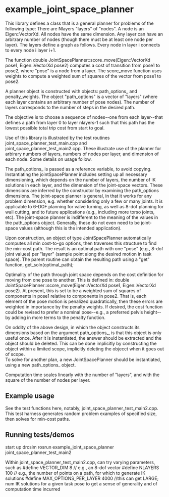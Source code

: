 # example_joint_space_planner

This library defines a class that is a general planner for problems of the following type:  There are Nlayers "layers" of "nodes".  A node is an Eigen::VectorXd.
All nodes have the same dimension.  Any layer can have an arbitrary number of nodes (though there must be at least one node per layer).
The layers define a graph as follows.  Every node in layer i connects to every node i layer i+1.

The function double JointSpacePlanner::score_move(Eigen::VectorXd pose1, Eigen::VectorXd pose2) computes a cost of transition from pose1 to pose2,
where "pose" is a node from a layer.  The score_move function uses weights to compute a weighted sum of squares of the vector from pose1 to pose2.

A planner object is constructed with objects:  path_options_ and penalty_weights.  The object "path_options" is a vector of "layers" (where
each layer contains an arbitrary number of pose nodes).  The number of layers corresponds to the number of steps in the desired path.

The objective is to choose a sequence of nodes--one from each layer--that defines a path from layer 0 to layer nlayers-1 such that this path
has the lowest possible total trip cost from start to goal.  

Use of this library is illustrated by the test routines joint_space_planner_test_main.cpp and joint_space_planner_test_main2.cpp.  These illustrate
use of the planner for arbirary numbers of layers, numbers of nodes per layer, and dimension of each node.  Some details on usage follow.

The path_options_ is passed as a reference variable, to avoid copying.  Instantiating the jointSpacePlanner includes setting up
all necessary dimensioning, which depends on the number of layers, the number of IK solutions in each layer, and the dimension of the
joint-space vectors. These dimensions are inferred by the constructor by examining the path_options dimensions.
 The joint-space planner is general, in that it works for any problem dimension, e.g. whether considering only a few
or many joints.  It is applicable to 6-DOF planning for valve turning, as well as 8-dof planning for wall cutting, and to future applications
(e.g., including more torso joints, etc).  The joint-space planner is indifferent to the meaning of the values in the path_options object.
Generally, these do not even need to be joint-space values (although this is the intended application).

Upon construction, an object of type JointSpacePlanner automatically computes all min cost-to-go options, then traverses this structure to find the min-cost path.
The result is an optimal path with one "pose" (e.g., 8-dof joint values) per "layer" (sample point along the desired motion in task space).
The parent routine can obtain the resulting path using a "get" function, get_soln(optimal_path);  

Optimality of the path through joint space depends on the cost definition
for moving from one pose to another.  This is defined in: double JointSpacePlanner::score_move(Eigen::VectorXd pose1, Eigen::VectorXd pose2).
At present, this is set to be a weighted sum of squares of components in pose1 relative to components in pose2.  That is, each element
of the pose motion is penalized quadratically, then these errors are weighted in importance by the penalty weights.  If desired, the
cost function could be revised to prefer a nominal pose--e.g., a preferred pelvis height--by adding in more terms to the penalty function. 

On oddity of the above design, in which the object constructs its dimensions based on the argument path_options_, is that this object is only useful
once.  After it is instantiated, the answer should be extracted and the object should be deleted.  This can be done implicitly by constructing
the object within a limited scope, implicitly deleting the objecct when it goes out of scope.  
To solve for another plan, a new JointSpacePlanner should be instantiated, using
a new path_options_ object.

Computation time scales linearly with the number of "layers", and with the square of the number of nodes per layer.

## Example usage
See the test functions here, notably, joint_space_planner_test_main2.cpp.  This test harness generates random problem examples of
specified size, then solves for min-cost paths.

## Running tests/demos
start up drcsim
rosrun example_joint_space_planner joint_space_planner_test_main2

Within joint_space_planner_test_main2.cpp, can try varying parameters, such as 
#define VECTOR_DIM 8 // e.g., an 8-dof vector
#define NLAYERS 100  // e.g., the number of points on a path, for which to generate IK solutions
#define MAX_OPTIONS_PER_LAYER 4000 //this can get LARGE; num IK solutions for a given task pose
to get a sense of generality and of computation time incurred
    